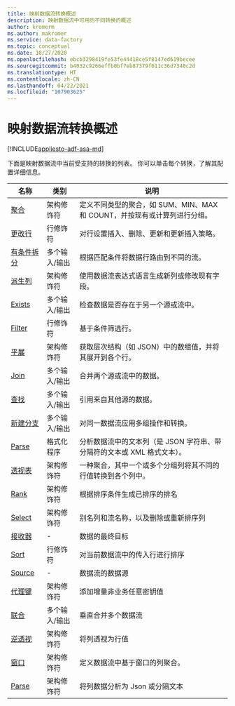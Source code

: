 ```yaml
---
title: 映射数据流转换概述
description: 映射数据流中可用的不同转换的概述
author: kromerm
ms.author: makromer
ms.service: data-factory
ms.topic: conceptual
ms.date: 10/27/2020
ms.openlocfilehash: ebcb3298419fe53fe44418ce5f8147ed619becee
ms.sourcegitcommit: b4032c9266effb0bf7eb87379f011c36d7340c2d
ms.translationtype: HT
ms.contentlocale: zh-CN
ms.lasthandoff: 04/22/2021
ms.locfileid: "107903625"
---
```

# <a name="mapping-data-flow-transformation-overview"></a>映射数据流转换概述

[!INCLUDE[appliesto-adf-asa-md](includes/appliesto-adf-asa-md.md)] 

下面是映射数据流中当前受支持的转换的列表。 你可以单击每个转换，了解其配置详细信息。

| 名称 | 类别 | 说明 |
| ---- | -------- | ----------- |
| [聚合](data-flow-aggregate.md) | 架构修饰符 | 定义不同类型的聚合，如 SUM、MIN、MAX 和 COUNT，并按现有或计算列进行分组。 | 
| [更改行](data-flow-alter-row.md) | 行修饰符 | 对行设置插入、删除、更新和更新插入策略。 |
| [有条件拆分](data-flow-conditional-split.md) | 多个输入/输出 | 根据匹配条件将数据行路由到不同的流。 |
| [派生列](data-flow-derived-column.md) | 架构修饰符 | 使用数据流表达式语言生成新列或修改现有字段。 | 
| [Exists](data-flow-exists.md) | 多个输入/输出 | 检查数据是否存在于另一个源或流中。 | 
| [Filter](data-flow-filter.md) | 行修饰符 | 基于条件筛选行。 |
| [平展](data-flow-flatten.md) | 架构修饰符 |  获取层次结构（如 JSON）中的数组值，并将其展开到各个行。 |
| [Join](data-flow-join.md) | 多个输入/输出 |  合并两个源或流中的数据。 |
| [查找](data-flow-lookup.md) | 多个输入/输出 | 引用来自其他源的数据。 |
| [新建分支](data-flow-new-branch.md) | 多个输入/输出 | 对同一数据流应用多组操作和转换。 |
| [Parse](data-flow-new-branch.md) | 格式化程序 | 分析数据流中的文本列（是 JSON 字符串、带分隔符的文本或 XML 格式文本）。 |
| [透视表](data-flow-pivot.md) | 架构修饰符 | 一种聚合，其中一个或多个分组列将其不同的行值转换到各个列中。 |
| [Rank](data-flow-rank.md) | 架构修饰符 | 根据排序条件生成已排序的排名 |
| [Select](data-flow-select.md) | 架构修饰符 | 别名列和流名称，以及删除或重新排序列 |
| [接收器](data-flow-sink.md) | - | 数据的最终目标 |
| [Sort](data-flow-sort.md) | 行修饰符 | 对当前数据流中的传入行进行排序 |
| [Source](data-flow-source.md) | - | 数据流的数据源 |
| [代理键](data-flow-surrogate-key.md) | 架构修饰符 | 添加增量非业务任意密钥值 |
| [联合](data-flow-union.md) | 多个输入/输出 | 垂直合并多个数据流 |
| [逆透视](data-flow-unpivot.md) | 架构修饰符 | 将列透视为行值 |
| [窗口](data-flow-window.md) | 架构修饰符 |  定义数据流中基于窗口的列聚合。 |
| [Parse](data-flow-parse.md) | 架构修饰符 |  将列数据分析为 Json 或分隔文本 |
